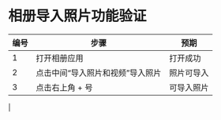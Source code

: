 ﻿#  相册导入照片功能验证

| 编号 | 步骤                                          | 预期                 |
| ---- | --------------------------------------------- | ------------------- |
| 1    | 打开相册应用| 打开成功    |
| 2    |点击中间“导入照片和视频”导入照片 |照片可导入 
| 3    |点击右上角 + 号 |可导入照片|
|
